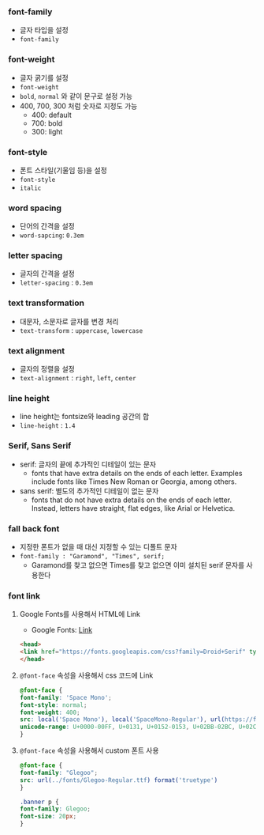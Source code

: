 ### font-family
- 글자 타입을 설정
- `font-family`

### font-weight
- 글자 굵기를 설정
- `font-weight`
- `bold`, `normal` 와 같이 문구로 설정 가능
- 400, 700, 300 처럼 숫자로 지정도 가능
   - 400: default
   - 700: bold
   - 300: light


### font-style
- 폰트 스타일(기울임 등)을 설정
- `font-style`
- `italic`

### word spacing
- 단어의 간격을 설정
- `word-sapcing`: `0.3em`

### letter spacing
- 글자의 간격을 설정
- `letter-spacing` : `0.3em`

### text transformation
- 대문자, 소문자로 글자를 변경 처리
- `text-transform` : `uppercase`, `lowercase`

### text alignment
- 글자의 정렬을 설정
- `text-alignment` : `right`, `left`, `center`

### line height
- line height는 fontsize와 leading 공간의 합
- `line-height` : `1.4`

### Serif, Sans Serif
- serif: 글자의 끝에 추가적인 디테일이 있는 문자
   - fonts that have extra details on the ends of each letter. Examples include fonts like Times New Roman or Georgia, among others.
- sans serif: 별도의 추가적인 디테일이 없는 문자
   - fonts that do not have extra details on the ends of each letter. Instead, letters have straight, flat edges, like Arial or Helvetica.

### fall back font
- 지정한 폰트가 없을 때 대신 지정할 수 있는 디폴트 문자
- `font-family : "Garamond", "Times", serif;`
   - Garamond를 찾고 없으면 Times를 찾고 없으면 이미 설치된 serif 문자를 사용한다

### font link
1. Google Fonts를 사용해서 HTML에 Link
   - Google Fonts: [Link](https://fonts.google.com/)
    ```html
    <head>
    <link href="https://fonts.googleapis.com/css?family=Droid+Serif" type="text/css" rel="stylesheet">
    </head>
    ```

2. `@font-face` 속성을 사용해서 css 코드에 Link
    ```css
    @font-face {
    font-family: 'Space Mono';
    font-style: normal;
    font-weight: 400;
    src: local('Space Mono'), local('SpaceMono-Regular'), url(https://fonts.gstatic.com/s/spacemono/v5/i7dPIFZifjKcF5UAWdDRYEF8RXi4EwQ.woff2) format('woff2');
    unicode-range: U+0000-00FF, U+0131, U+0152-0153, U+02BB-02BC, U+02C6, U+02DA, U+02DC, U+2000-206F, U+2074, U+20AC, U+2122, U+2191, U+2193, U+2212, U+2215, U+FEFF, U+FFFD;
    }
    ```

3. `@font-face` 속성을 사용해서 custom 폰트 사용
    ```css
    @font-face {
    font-family: "Glegoo";
    src: url(../fonts/Glegoo-Regular.ttf) format('truetype')
    }

    .banner p {
    font-family: Glegoo;
    font-size: 20px;
    }

    ```
